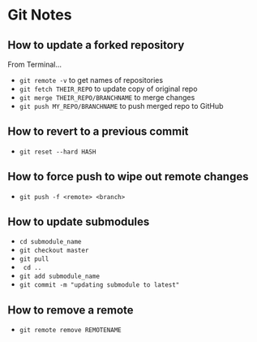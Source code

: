 # Git Notes

## How to update a forked repository

From Terminal...

- `git remote -v` to get names of repositories
- `git fetch THEIR_REPO` to update copy of original repo
- `git merge THEIR_REPO/BRANCHNAME` to merge changes
- `git push MY_REPO/BRANCHNAME` to push merged repo to GitHub

## How to revert to a previous commit

- `git reset --hard HASH`

## How to force push to wipe out remote changes

- `git push -f <remote> <branch>`

## How to update submodules

- `cd submodule_name`
- `git checkout master`
- `git pull`
- ` cd ..`
- `git add submodule_name`
- `git commit -m "updating submodule to latest"`

## How to remove a remote

- `git remote remove REMOTENAME`
